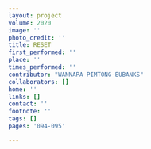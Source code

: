 ```yaml
---
layout: project
volume: 2020
image: ''
photo_credit: ''
title: RESET
first_performed: ''
place: ''
times_performed: ''
contributor: "WANNAPA PIMTONG-EUBANKS"
collaborators: []
home: ''
links: []
contact: ''
footnote: ''
tags: []
pages: '094-095'

---
```




